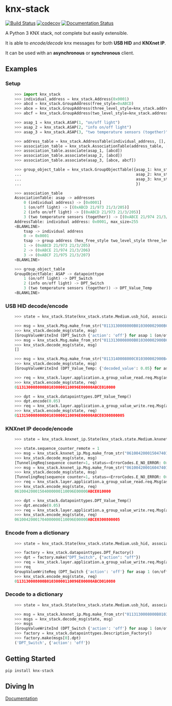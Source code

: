 # knx-stack

[![Build Status](https://travis-ci.com/majamassarini/knx-stack.svg?branch=master)](https://travis-ci.com/majamassarini/knx-stack)
[![codecov](https://codecov.io/gh/majamassarini/knx-stack/branch/master/graph/badge.svg?token=HQ27JK26MT)](https://codecov.io/gh/majamassarini/knx-stack)
[![Documentation Status](https://readthedocs.com/projects/maja-massarini-knx-stack/badge/?version=latest&token=8336c023fa5922b6e166d8ef4cc2b5b52c8fa4d746995cddc6a29a99656e5cce)](https://maja-massarini-knx-stack.readthedocs-hosted.com/en/latest/?badge=latest)

A Python 3 KNX stack, not complete but easily extensible.

It is able to *encode/decode* knx messages for both **USB HID** and **KNXnet IP**.

It can be used with an **asynchronous** or **synchronous** client.

## Examples

### Setup 
```python
    >>> import knx_stack
    >>> individual_address = knx_stack.Address(0x0001)
    >>> abcd = knx_stack.GroupAddress(free_style=0xABCD)
    >>> abce = knx_stack.GroupAddress(three_level_style=knx_stack.address.ThreeLevelStyle(main=21, middle=3, sub=206))
    >>> abcf = knx_stack.GroupAddress(two_level_style=knx_stack.address.TwoLevelStyle(main=21, sub=975))

    >>> asap_1 = knx_stack.ASAP(1, "on/off light")
    >>> asap_2 = knx_stack.ASAP(2, "info on/off light")
    >>> asap_3 = knx_stack.ASAP(3, "two temperature sensors (together)")

    >>> address_table = knx_stack.AddressTable(individual_address, [], 255)
    >>> association_table = knx_stack.AssociationTable(address_table, [])
    >>> association_table.associate(asap_1, [abcd])
    >>> association_table.associate(asap_2, [abcd])
    >>> association_table.associate(asap_3, [abce, abcf])

    >>> group_object_table = knx_stack.GroupObjectTable({asap_1: knx_stack.datapointtypes.DPT_Switch,
    ...                                                  asap_2: knx_stack.datapointtypes.DPT_Switch,
    ...                                                  asap_3: knx_stack.datapointtypes.DPT_Value_Temp,
    ...                                                  })

    >>> association_table
    AssociationTable: asap -> addresses
        0 (individual address) -> [0x0001]
        1 (on/off light) -> [(0xABCD 21/973 21/3/205)]
        2 (info on/off light) -> [(0xABCD 21/973 21/3/205)]
        3 (two temperature sensors (together)) -> [(0xABCE 21/974 21/3/206), (0xABCF 21/975 21/3/207)]
    AddressTable: individual address: 0x0001, max_size=255
    <BLANKLINE>
        tsap -> individual address
        0 -> 0x0001
        tsap -> group address (hex_free_style two_level_style three_level_style)
        1 -> (0xABCD 21/973 21/3/205)
        2 -> (0xABCE 21/974 21/3/206)
        3 -> (0xABCF 21/975 21/3/207)
    <BLANKLINE>

    >>> group_object_table
    GroupObjectTable: ASAP -> datapointtype
        1 (on/off light) -> DPT_Switch
        2 (info on/off light) -> DPT_Switch
        3 (two temperature sensors (together)) -> DPT_Value_Temp
    <BLANKLINE>
```

### USB HID decode/encode

```python
    >>> state = knx_stack.State(knx_stack.state.Medium.usb_hid, association_table, group_object_table)

    >>> msg = knx_stack.Msg.make_from_str("0113130008000B010300002900BCE00001ABCD010080")
    >>> knx_stack.decode_msg(state, msg)
    [GroupValueWriteInd (DPT_Switch {'action': 'off'} for asap 1 (on/off light)), GroupValueWriteInd (DPT_Switch {'action': 'off'} for asap 2 (info on/off light))]
    >>> msg = knx_stack.Msg.make_from_str("0113130008000B010300002900BCE00001ABCC010081")
    >>> knx_stack.decode_msg(state, msg)
    []

    >>> msg = knx_stack.Msg.make_from_str("0113140008000C010300002900B4E00001ABCE02008005")
    >>> knx_stack.decode_msg(state, msg)
    [GroupValueWriteInd (DPT_Value_Temp: {'decoded_value': 0.05} for asap 3 (two temperature sensors (together)))]

    >>> req = knx_stack.layer.application.a_group_value_read.req.Msg(asap=asap_3)
    >>> knx_stack.encode_msg(state, req)
    0113130008000B01030000110096E00000ABCE010000

    >>> dpt = knx_stack.datapointtypes.DPT_Value_Temp()
    >>> dpt.encode(0.05)
    >>> req = knx_stack.layer.application.a_group_value_write.req.Msg(asap=asap_3, dpt=dpt)
    >>> knx_stack.encode_msg(state, req)
    0113150008000D01030000110096E00000ABCE0300800005
```

### KNXnet IP decode/encode

```python
    >>> state = knx_stack.knxnet_ip.State(knx_stack.state.Medium.knxnet_ip, association_table, group_object_table)

    >>> state.sequence_counter_remote = 1
    >>> msg = knx_stack.knxnet_ip.Msg.make_from_str("061004200015047401002900BCE00001ABCD010080")
    >>> knx_stack.decode_msg(state, msg)
    [TunnelingReq(sequence counter=1, status=<ErrorCodes.E_NO_ERROR: 0>), GroupValueWriteInd (DPT_Switch {'action': 'off'} for asap 1 (on/off light)), GroupValueWriteInd (DPT_Switch {'action': 'off'} for asap 2 (info on/off light))]
    >>> msg = knx_stack.knxnet_ip.Msg.make_from_str("061004200016047401002900B4E00001ABCE02008005")
    >>> knx_stack.decode_msg(state, msg)
    [TunnelingReq(sequence counter=1, status=<ErrorCodes.E_NO_ERROR: 0>), GroupValueWriteInd (DPT_Value_Temp: {'decoded_value': 0.05} for asap 3 (two temperature sensors (together)))]
    >>> req = knx_stack.layer.application.a_group_value_read.req.Msg(asap=asap_3)
    >>> knx_stack.encode_msg(state, req)
    06100420001504000000110096E00000ABCE010000

    >>> dpt = knx_stack.datapointtypes.DPT_Value_Temp()
    >>> dpt.encode(0.05)
    >>> req = knx_stack.layer.application.a_group_value_write.req.Msg(asap=asap_3, dpt=dpt)
    >>> knx_stack.encode_msg(state, req)
    06100420001704000000110096E00000ABCE0300800005
```

### Encode from a dictionary

```python
    >>> state = knx_stack.State(knx_stack.state.Medium.usb_hid, association_table, group_object_table)

    >>> factory = knx_stack.datapointtypes.DPT_Factory()
    >>> dpt = factory.make("DPT_Switch", {"action": "off"})
    >>> req = knx_stack.layer.application.a_group_value_write.req.Msg(asap=asap_1, dpt=dpt)
    >>> req
    GroupValueWriteReq (DPT_Switch {'action': 'off'} for asap 1 (on/off light))
    >>> knx_stack.encode_msg(state, req)
    0113130008000B01030000110096E00000ABCD010080
```

### Decode to a dictionary

```python
    >>> state = knx_stack.State(knx_stack.state.Medium.usb_hid, association_table, group_object_table)

    >>> msg = knx_stack.knxnet_ip.Msg.make_from_str("0113130008000B01030000290096E00000ABCD010080")
    >>> msgs = knx_stack.decode_msg(state, msg)
    >>> msgs
    [GroupValueWriteInd (DPT_Switch {'action': 'off'} for asap 1 (on/off light)), GroupValueWriteInd (DPT_Switch {'action': 'off'} for asap 2 (info on/off light))]
    >>> factory = knx_stack.datapointtypes.Description_Factory()
    >>> factory.make(msgs[0].dpt)
    ('DPT_Switch', {'action': 'off'})
```


## Getting Started

```
pip install knx-stack
```

## Diving In

[Documentation](https://maja-massarini-knx-stack.readthedocs-hosted.com/en/latest/?)


